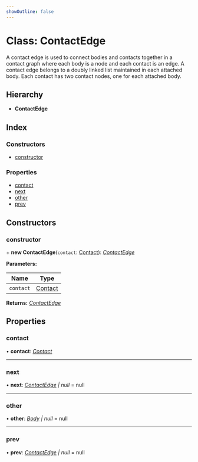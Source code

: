 ```yaml
---
showOutline: false
---
```


# Class: ContactEdge

A contact edge is used to connect bodies and contacts together in a contact
graph where each body is a node and each contact is an edge. A contact edge
belongs to a doubly linked list maintained in each attached body. Each
contact has two contact nodes, one for each attached body.

## Hierarchy

* **ContactEdge**

## Index

### Constructors

* [constructor](/api/classes/contactedge#constructor)

### Properties

* [contact](/api/classes/contactedge#contact)
* [next](/api/classes/contactedge#next)
* [other](/api/classes/contactedge#other)
* [prev](/api/classes/contactedge#prev)

## Constructors

###  constructor

\+ **new ContactEdge**(`contact`: [Contact](/api/classes/contact)): *[ContactEdge](/api/classes/contactedge)*

**Parameters:**

Name | Type |
------ | ------ |
`contact` | [Contact](/api/classes/contact) |

**Returns:** *[ContactEdge](/api/classes/contactedge)*

## Properties

###  contact

• **contact**: *[Contact](/api/classes/contact)*

___

###  next

• **next**: *[ContactEdge](/api/classes/contactedge) | null* = null

___

###  other

• **other**: *[Body](/api/classes/body) | null* = null

___

###  prev

• **prev**: *[ContactEdge](/api/classes/contactedge) | null* = null
